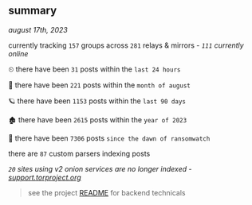 
## summary
_august 17th, 2023_

currently tracking `157` groups across `281` relays & mirrors - _`111` currently online_

⏲ there have been `31` posts within the `last 24 hours`

🦈 there have been `221` posts within the `month of august`

🪐 there have been `1153` posts within the `last 90 days`

🏚 there have been `2615` posts within the `year of 2023`

🦕 there have been `7306` posts `since the dawn of ransomwatch`

there are `87` custom parsers indexing posts

_`20` sites using v2 onion services are no longer indexed - [support.torproject.org](https://support.torproject.org/onionservices/v2-deprecation/)_

> see the project [README](https://github.com/joshhighet/ransomwatch#ransomwatch--) for backend technicals
